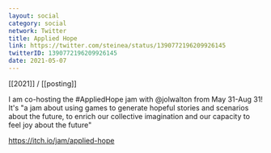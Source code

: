 ```yaml
---
layout: social
category: social
network: Twitter
title: Applied Hope
link: https://twitter.com/steinea/status/1390772196209926145
twitterID: 1390772196209926145
date: 2021-05-07
---
```


[[2021]] / [[posting]]

I am co-hosting the #AppliedHope jam with @jolwalton from May 31-Aug 31! It's "a jam about using games to generate hopeful stories and scenarios about the future, to enrich our collective imagination and our capacity to feel joy about the future"

<https://itch.io/jam/applied-hope>

